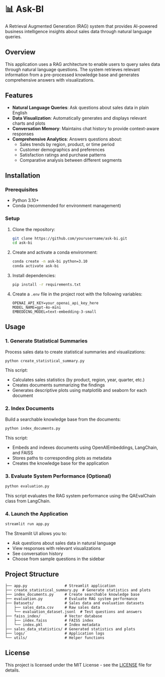 # 📊 Ask-BI

A Retrieval Augmented Generation (RAG) system that provides AI-powered business intelligence insights about sales data through natural language queries.

## Overview

This application uses a RAG architecture to enable users to query sales data through natural language questions. The system retrieves relevant information from a pre-processed knowledge base and generates comprehensive answers with visualizations.

## Features

- **Natural Language Queries**: Ask questions about sales data in plain English
- **Data Visualization**: Automatically generates and displays relevant charts and plots
- **Conversation Memory**: Maintains chat history to provide context-aware responses
- **Comprehensive Analytics**: Answers questions about:
  - Sales trends by region, product, or time period
  - Customer demographics and preferences
  - Satisfaction ratings and purchase patterns
  - Comparative analysis between different segments

## Installation

### Prerequisites
- Python 3.10+ 
- Conda (recommended for environment management)

### Setup

1. Clone the repository:
   ```bash
   git clone https://github.com/yourusername/ask-bi.git
   cd ask-bi
   ```

2. Create and activate a conda environment:
   ```bash
   conda create -n ask-bi python=3.10
   conda activate ask-bi
   ```

3. Install dependencies:
   ```bash
   pip install -r requirements.txt
   ```

4. Create a `.env` file in the project root with the following variables:
   ```
   OPENAI_API_KEY=your_openai_api_key_here
   MODEL_NAME=gpt-4o-mini
   EMBEDDING_MODEL=text-embedding-3-small
   ```

## Usage

### 1. Generate Statistical Summaries

Process sales data to create statistical summaries and visualizations:

```bash
python create_statistical_summary.py
```

This script:
- Calculates sales statistics (by product, region, year, quarter, etc.)
- Creates documents summarizing the findings
- Generates descriptive plots using matplotlib and seaborn for each document

### 2. Index Documents

Build a searchable knowledge base from the documents:

```bash
python index_documents.py
```

This script:
- Embeds and indexes documents using OpenAIEmbeddings, LangChain, and FAISS
- Stores paths to corresponding plots as metadata
- Creates the knowledge base for the application

### 3. Evaluate System Performance (Optional)

```bash
python evaluation.py
```

This script evaluates the RAG system performance using the QAEvalChain class from LangChain.

### 4. Launch the Application

```bash
streamlit run app.py
```

The Streamlit UI allows you to:
- Ask questions about sales data in natural language
- View responses with relevant visualizations
- See conversation history
- Choose from sample questions in the sidebar

## Project Structure

```
├── app.py                 # Streamlit application
├── create_statistical_summary.py  # Generate statistics and plots
├── index_documents.py     # Create searchable knowledge base
├── evaluation.py          # Evaluate RAG system performance
├── Datasets/              # Sales data and evaluation datasets
│   ├── sales_data.csv     # Raw sales data
│   └── evaluation_dataset.jsonl  # Test questions and answers
├── faiss_index/           # Vector database
│   ├── index.faiss        # FAISS index
│   └── index.pkl          # Index metadata
├── sales_data_statistics/ # Generated statistics and plots
├── logs/                  # Application logs
└── utils/                 # Helper functions
```

## License

This project is licensed under the MIT License - see the [LICENSE](LICENSE) file for details.